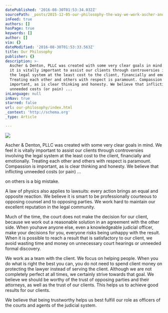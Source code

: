 ```yaml
---
datePublished: '2016-08-30T01:53:34.032Z'
sourcePath: _posts/2015-12-05-our-philosophy-the-way-we-work-ascher-and-denton-pllc-was.md
inFeed: true
authors: []
hasPage: true
keywords: []
author: []
via: {}
dateModified: '2016-08-30T01:53:33.563Z'
title: Our Philosophy
publisher: {}
description: >-
  Ascher & Denton, PLLC was created with some very clear goals in mind. We feel
  it is vitally important to assist our clients through controversies involving
  the legal system at the least cost to the client, financially and emotionally.
  Treating each other and others with respect is paramount. Compassion is
  important, as is clear thinking and honesty. We believe that inflicting
  unneeded costs (or pain) ...
inLanguage: null
inNav: true
starred: false
url: our-philosophy/index.html
_context: 'http://schema.org'
_type: Article

---
```

![](https://s3-us-west-2.amazonaws.com/the-grid-img/p/02fd9b026ff7653910ea0cceaa2af318b013ec97.jpg)

Ascher & Denton, PLLC was created with some very clear goals in mind. We feel it is vitally important to assist our clients through controversies involving the legal system at the least cost to the client, financially and emotionally. Treating each other and others with respect is paramount. Compassion is important, as is clear thinking and honesty. We believe that inflicting unneeded costs (or pain) ...

on others is a big mistake.

A law of physics also applies to lawsuits: every action brings an equal and opposite reaction. We believe it is smart to be professionally courteous to opposing counsel and to opposing parties. We work hard to maintain our excellent reputation in the legal community.

Much of the time, the court does not make the decision for our client, because we work out a reasonable solution in an agreement with the other side. When youhave anyone else, even a knowledgeable judicial officer, make your decisions for you, everyone risks being unhappy with the result. When it is possible to reach a result that is satisfactory to our client, we avoid wasting time and money on unnecessary court hearings or unneeded formal discovery.

We work as a team with the client. We focus on helping people. When you do what is right the best you can, you do not need to spend client money on protecting the lawyer instead of serving the client. Although we are not completely perfect at all times, we certainly strive towards that goal. We believe we should be worthy of the trust of opposing parties and their attorneys, as well as the trust of our clients. This helps us to achieve good results for our clients.

We believe that being trustworthy helps us best fulfill our role as officers of the courts and agents of the judicial system.